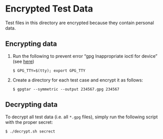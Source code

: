 # Encrypted Test Data

Test files in this directory are encrypted because they contain personal data.

## Encrypting data

1. Run the following to prevent error “gpg Inappropriate ioctl for device” (see [here](https://stackoverflow.com/a/57591830))

   ```shell
   $ GPG_TTY=$(tty); export GPG_TTY
   ```

2. Create a directory for each test case and encrypt it as follows:

   ```shell
   $ gpgtar --symmetric --output 234567.gpg 234567
   ```

## Decrypting data

To decrypt all test data (i.e. all `*.gpg` files), simply run the following script with the proper secret:

```shell
$ ./decrypt.sh secrect
```
